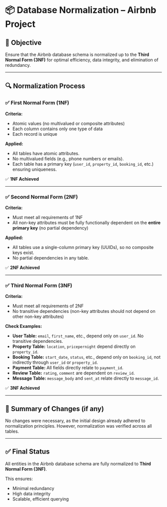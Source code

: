 # 📦 Database Normalization – Airbnb Project

## 🎯 Objective
Ensure that the Airbnb database schema is normalized up to the **Third Normal Form (3NF)** for optimal efficiency, data integrity, and elimination of redundancy.

---

## 🔍 Normalization Process

### ✅ First Normal Form (1NF)
**Criteria:**  
- Atomic values (no multivalued or composite attributes)  
- Each column contains only one type of data  
- Each record is unique

**Applied:**  
- All tables have atomic attributes.  
- No multivalued fields (e.g., phone numbers or emails).  
- Each table has a primary key (`user_id`, `property_id`, `booking_id`, etc.) ensuring uniqueness.

✅ **1NF Achieved**

---

### ✅ Second Normal Form (2NF)
**Criteria:**  
- Must meet all requirements of 1NF  
- All non-key attributes must be fully functionally dependent on the **entire primary key** (no partial dependency)

**Applied:**  
- All tables use a single-column primary key (UUIDs), so no composite keys exist.  
- No partial dependencies in any table.

✅ **2NF Achieved**

---

### ✅ Third Normal Form (3NF)
**Criteria:**  
- Must meet all requirements of 2NF  
- No transitive dependencies (non-key attributes should not depend on other non-key attributes)

**Check Examples:**
- **User Table:** `email`, `first_name`, etc., depend only on `user_id`. No transitive dependencies.
- **Property Table:** `location`, `pricepernight` depend directly on `property_id`.
- **Booking Table:** `start_date`, `status`, etc., depend only on `booking_id`, not indirectly through `user_id` or `property_id`.
- **Payment Table:** All fields directly relate to `payment_id`.
- **Review Table:** `rating`, `comment` are dependent on `review_id`.
- **Message Table:** `message_body` and `sent_at` relate directly to `message_id`.

✅ **3NF Achieved**

---

## 🔄 Summary of Changes (if any)
No changes were necessary, as the initial design already adhered to normalization principles. However, normalization was verified across all tables.

---

## ✅ Final Status
All entities in the Airbnb database schema are fully normalized to **Third Normal Form (3NF)**.

This ensures:
- Minimal redundancy
- High data integrity
- Scalable, efficient querying
